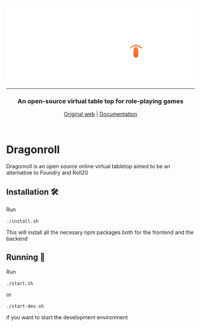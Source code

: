 <img align="center" src="client/public/img/logo-splash.png" alt="Logo">
<hr>

<h3 align="center">
An open-source virtual table top for role-playing games
</h3>
<p align="center">
  <a href="https://git.aranroig.com/BinarySandia04/Dragonroll">Original web</a> | 
  <a href="">Documentation</a>
</p>
<br>

# Dragonroll

Dragonroll is an open source online virtual tabletop aimed to be an alternative to Foundry and Roll20 

## Installation 🛠️

Run
```
./install.sh
```

This will install all the necesary npm packages both for the frontend and the backend

## Running 🚀

Run
```
./start.sh
```

or

```
./start-dev.sh
```

if you want to start the development environment